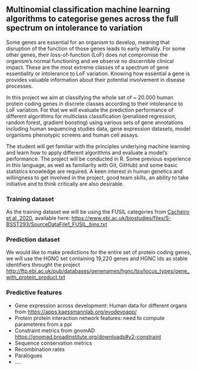 ## Multinomial classification machine learning algorithms to categorise genes across the full spectrum on intolerance to variation

Some genes are essential for an organism to develop, meaning that disruption of the function of those genes leads to early lethality. For some other genes, their loss-of-function (LoF) does not compromise the organism’s normal functioning and we observe no discernible clinical impact. These are the most extreme classes of a spectrum of gene essentiality or intolerance to LoF variation. Knowing how essential a gene is provides valuable information about their potential involvement in disease processes.

In this project we aim at classifying the whole set of ~ 20.000 human protein coding genes in discrete classes according to their intolerance to LoF variation. For that we will evaluate the prediction performance of different algorithms for multiclass classification (penalised regression, random forest, gradient boosting) using various sets of gene annotations including human sequencing studies data, gene expression datasets, model organisms phenotypic screens and human cell assays.

The student will get familiar with the principles underlying machine learning and learn how to apply different algorithms and evaluate a model’s performance. The project will be conducted in R. Some previous experience in this language, as well as familiarity with Git, GitHub) and some basic statistics knowledge are required. A keen interest in human genetics and willingness to get involved in the project, good team skills, an ability to take initiative and to think critically are also desirable.


### Training dataset

As the training dataset we will be using the FUSIL categories from [Cacheiro et al. 2020](https://www.nature.com/articles/s41467-020-14284-2), available here: https://www.ebi.ac.uk/biostudies/files/S-BSST293/SourceDataFile1_FUSIL_bins.txt


### Prediction dataset

We would like to make predictions for the entire set of protein coding genes, we will use the HGNC set containing 19,220 genes and HGNC ids as stable identifiers throught the project http://ftp.ebi.ac.uk/pub/databases/genenames/hgnc/tsv/locus_types/gene_with_protein_product.txt


### Predictive features

* Gene expression across development: Human data for different organs from https://apps.kaessmannlab.org/evodevoapp/
* Protein protein interaction network features: need to compute parameteres from a ppi
* Constraint metrics from gnomAD https://gnomad.broadinstitute.org/downloads#v2-constraint
* Sequence conservation metrics
* Recombination rates
* Paralogues
* ....
